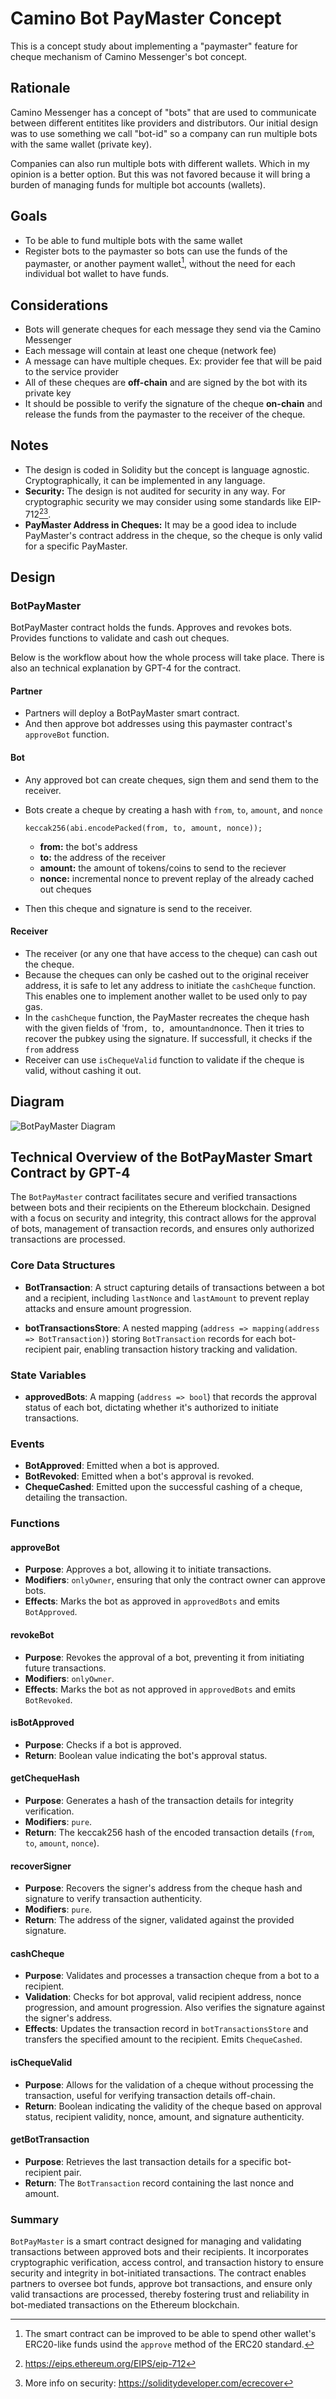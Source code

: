 # Camino Bot PayMaster Concept

This is a concept study about implementing a "paymaster" feature for cheque
mechanism of Camino Messenger's bot concept.

## Rationale

Camino Messenger has a concept of "bots" that are used to communicate between
different entitites like providers and distributors. Our initial design was to
use something we call "bot-id" so a company can run multiple bots with the same
wallet (private key).

Companies can also run multiple bots with different wallets. Which in my opinion 
is a better option. But this was not favored because it will bring a burden of managing
funds for multiple bot accounts (wallets).

## Goals 

- To be able to fund multiple bots with the same wallet
- Register bots to the paymaster so bots can use the funds of the paymaster, or
  another payment wallet[^1], without the need for each individual bot wallet to
  have funds.

## Considerations

- Bots will generate cheques for each message they send via the Camino Messenger
- Each message will contain at least one cheque (network fee)
- A message can have multiple cheques. Ex: provider fee that will be paid to the
  service provider
- All of these cheques are **off-chain** and are signed by the bot with its private key
- It should be possible to verify the signature of the cheque **on-chain** and
  release the funds from the paymaster to the receiver of the cheque.

## Notes

- The design is coded in Solidity but the concept is language agnostic.
  Cryptographically, it can be implemented in any language.
- **Security:** The design is not audited for security in any way. For cryptographic security
  we may consider using some standards like EIP-712[^2][^3].
- **PayMaster Address in Cheques:** It may be a good idea to include PayMaster's
  contract address in the cheque, so the cheque is only valid for a specific
  PayMaster.

## Design

### BotPayMaster

BotPayMaster contract holds the funds. Approves and revokes bots. Provides
functions to validate and cash out cheques.

Below is the workflow about how the whole process will take place. There is also
an technical explanation by GPT-4 for the contract.

#### Partner

- Partners will deploy a BotPayMaster smart contract. 
- And then approve bot addresses using this paymaster contract's `approveBot` function.

#### Bot

- Any approved bot can create cheques, sign them and send them to the receiver.
- Bots create a cheque by creating a hash with `from`, `to`, `amount`, and `nonce`

  ```solidity
  keccak256(abi.encodePacked(from, to, amount, nonce));
  ```

  - **from:** the bot's address
  - **to:** the address of the receiver
  - **amount:** the amount of tokens/coins to send to the reciever
  - **nonce:** incremental nonce to prevent replay of the already cached out cheques

- Then this cheque and signature is send to the receiver.

#### Receiver

- The receiver (or any one that have access to the cheque) can cash out the cheque. 
- Because the cheques can only be cashed out to the original receiver address,
  it is safe to let any address to initiate the `cashCheque` function. This
  enables one to implement another wallet to be used only to pay gas.
- In the `cashCheque` function, the PayMaster recreates the cheque hash with the given fields of 'from`, `to`, `amount` and `nonce. Then it tries to recover the pubkey using the signature. If successfull, it checks if the `from` address
- Receiver can use `isChequeValid` function to validate if the cheque is valid, without cashing it out.

## Diagram

![BotPayMaster Diagram](./assets/BotPayMaster-Concept-Design-1.png)

## Technical Overview of the BotPayMaster Smart Contract by GPT-4

The `BotPayMaster` contract facilitates secure and verified transactions between bots and their recipients on the Ethereum blockchain. Designed with a focus on security and integrity, this contract allows for the approval of bots, management of transaction records, and ensures only authorized transactions are processed.

### Core Data Structures

- **BotTransaction**: A struct capturing details of transactions between a bot and a recipient, including `lastNonce` and `lastAmount` to prevent replay attacks and ensure amount progression.

- **botTransactionsStore**: A nested mapping (`address => mapping(address => BotTransaction)`) storing `BotTransaction` records for each bot-recipient pair, enabling transaction history tracking and validation.

### State Variables

- **approvedBots**: A mapping (`address => bool`) that records the approval status of each bot, dictating whether it's authorized to initiate transactions.

### Events

- **BotApproved**: Emitted when a bot is approved.
- **BotRevoked**: Emitted when a bot's approval is revoked.
- **ChequeCashed**: Emitted upon the successful cashing of a cheque, detailing the transaction.

### Functions

#### approveBot
- **Purpose**: Approves a bot, allowing it to initiate transactions.
- **Modifiers**: `onlyOwner`, ensuring that only the contract owner can approve bots.
- **Effects**: Marks the bot as approved in `approvedBots` and emits `BotApproved`.

#### revokeBot
- **Purpose**: Revokes the approval of a bot, preventing it from initiating future transactions.
- **Modifiers**: `onlyOwner`.
- **Effects**: Marks the bot as not approved in `approvedBots` and emits `BotRevoked`.

#### isBotApproved
- **Purpose**: Checks if a bot is approved.
- **Return**: Boolean value indicating the bot's approval status.

#### getChequeHash
- **Purpose**: Generates a hash of the transaction details for integrity verification.
- **Modifiers**: `pure`.
- **Return**: The keccak256 hash of the encoded transaction details (`from`, `to`, `amount`, `nonce`).

#### recoverSigner
- **Purpose**: Recovers the signer's address from the cheque hash and signature to verify transaction authenticity.
- **Modifiers**: `pure`.
- **Return**: The address of the signer, validated against the provided signature.

#### cashCheque
- **Purpose**: Validates and processes a transaction cheque from a bot to a recipient.
- **Validation**: Checks for bot approval, valid recipient address, nonce progression, and amount progression. Also verifies the signature against the signer's address.
- **Effects**: Updates the transaction record in `botTransactionsStore` and transfers the specified amount to the recipient. Emits `ChequeCashed`.

#### isChequeValid
- **Purpose**: Allows for the validation of a cheque without processing the transaction, useful for verifying transaction details off-chain.
- **Return**: Boolean indicating the validity of the cheque based on approval status, recipient validity, nonce, amount, and signature authenticity.

#### getBotTransaction
- **Purpose**: Retrieves the last transaction details for a specific bot-recipient pair.
- **Return**: The `BotTransaction` record containing the last nonce and amount.

### Summary

`BotPayMaster` is a smart contract designed for managing and validating transactions between approved bots and their recipients. It incorporates cryptographic verification, access control, and transaction history to ensure security and integrity in bot-initiated transactions. The contract enables partners to oversee bot funds, approve bot transactions, and ensure only valid transactions are processed, thereby fostering trust and reliability in bot-mediated transactions on the Ethereum blockchain.


[^1]: The smart contract can be improved to be able to spend other wallet's
ERC20-like funds usind the `approve` method of the ERC20 standard.
[^2]: https://eips.ethereum.org/EIPS/eip-712
[^3]: More info on security: https://soliditydeveloper.com/ecrecover